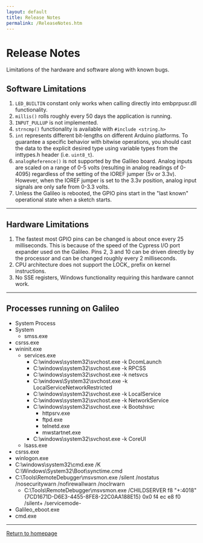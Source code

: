 ```yaml
---
layout: default
title: Release Notes
permalink: /ReleaseNotes.htm
---
```


<div class="jumbotron">
  <div class="container">
    <h1>Release Notes</h1>
    <p>Limitations of the hardware and software along with known bugs.</p>
  </div>
</div>
<div class="container">

  <h2>Software Limitations</h2>
  <p>
    <ol>
      <li>
        <code>LED_BUILTIN</code> constant only works when calling directly into embprpusr.dll functionality.
      </li>
      <li>
        <code>millis()</code> rolls roughly every 50 days the application is running.
      </li>
      <li>
        <code>INPUT_PULLUP</code> is not implemented.
      </li>
      <li>
        <code>strncmp()</code> functionality is available with <code>#include &lt;string.h&gt;</code>
      </li>
      <li>
        <code>int</code> represents different bit-lengths on different Arduino platforms. To guarantee a specific behavior with bitwise operations, you should cast the data to the explicit desired type using variable types from the inttypes.h header (i.e. <code>uint8_t</code>).
      </li>
      <li>
        <code>analogReference()</code> is not supported by the Galileo board.  Analog inputs are scaled on a range of 0-5 volts (resulting in analog readings of 0-4095) regardless of the setting of the IOREF jumper (5v or 3.3v). However, when the IOREF jumper is set to the 3.3v position, analog input signals are only safe from 0-3.3 volts.
      </li>
      <li>
        Unless the Galileo is rebooted, the GPIO pins start in the "last known" operational state when a sketch starts.
      </li>
    </ol>
  </p>
  <hr/>

  <h2>Hardware Limitations</h2>
  <p>
    <ol>
      <li>The fastest most GPIO pins can be changed is about once every 25 milliseconds. This is because of the speed of the Cypress I/O port expander used on the Galileo. Pins 2, 3 and 10 can be driven directly by the processor and can be changed roughly every 2 milliseconds.</li>
      <li>CPU architecture does not support the LOCK_ prefix on kernel instructions.</li>
      <li>No SSE registers, Windows functionality requiring this hardware cannot work.</li>
    </ol>
  </p>
  <hr/>

  <h2>Processes running on Galileo</h2>
  <p>
    <ul>
      <li>System Process</li>
      <li>
        System
        <ul>
          <li>smss.exe</li>
		</ul>
      </li>
      <li>csrss.exe</li>
      <li>
        wininit.exe
        <ul>
          <li>
            services.exe
            <ul>
              <li>C:\windows\system32\svchost.exe -k DcomLaunch</li>
              <li>C:\windows\system32\svchost.exe -k RPCSS</li>
              <li>C:\windows\system32\svchost.exe -k netsvcs</li>
              <li>C:\windows\System32\svchost.exe -k LocalServiceNetworkRestricted</li>
              <li>C:\windows\system32\svchost.exe -k LocalService</li>
              <li>C:\windows\system32\svchost.exe -k NetworkService</li>
              <li>
                C:\windows\system32\svchost.exe -k Bootshsvc
                <ul>
                  <li>httpsrv.exe</li>
                  <li>ftpd.exe</li>
                  <li>telnetd.exe</li>
                  <li>mwstartnet.exe</li>
                </ul>
              </li>
              <li>C:\windows\system32\svchost.exe -k CoreUI</li>
			</ul>
          </li>
          <li>lsass.exe</li>
		</ul>
      </li>
      <li>csrss.exe</li>
      <li>winlogon.exe</li>
      <li>C:\windows\system32\cmd.exe  /K C:\Windows\System32\Boot\synctime.cmd</li>
      <li>
        C:\Tools\RemoteDebugger\msvsmon.exe  /silent /nostatus /nosecuritywarn /nofirewallwarn /noclrwarn
        <ul>
          <li>C:\Tools\RemoteDebugger\msvsmon.exe /CHILDSERVER f8 "+:4018" {7CD1671D-D6E3-4455-8FE8-22C0AA188E15} 0x0 f4 ec e8 f0 /silent+ /servicemode-</li>
        </ul>
	  </li>
      <li>Galileo_eboot.exe</li>
      <li>cmd.exe</li>
    </ul>
  </p>
  <hr/>
  <a class="btn btn-default" href="index.htm" role="button">Return to homepage</a>
